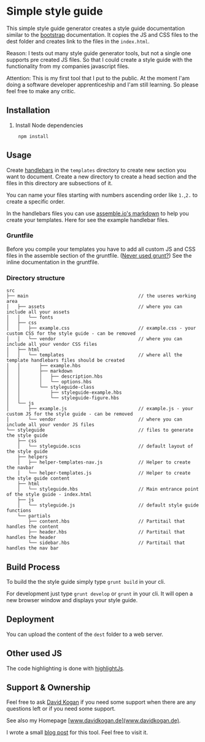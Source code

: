 # Simple style guide

This simple style guide generator creates a style guide documentation similar to the [bootstrap](http://getbootstrap.com/) 
documentation. It copies the JS and CSS files to the dest folder and creates link to the files in the `index.html`.

Reason:
I tests out many style guide generator tools, but not a single one supports pre created JS files.
So that I could create a style guide with the functionality from my companies javascript files.

Attention:
This is my first tool that I put to the public. At the moment I'am doing a software developer apprenticeship and I'am 
still learning. So please feel free to make any critic.


## Installation

1. Install Node dependencies

        npm install

## Usage

Create [handlebars](http://handlebarsjs.com/) in the `templates` directory to create new section you want to document. Create 
a new directory to create a head section and the files in this directory are subsections of it.

You can name your files starting with numbers ascending order like `1.`,`2.` to create a specific order.

In the handlebars files you can use [assemble.io's markdown](http://assemble.io/docs/Markdown.html) to help you create your templates. Here for see the example
handlebar files.

### Gruntfile

Before you compile your templates you have to add all custom JS and CSS files in the assemble section of the gruntfile.
([Never used grunt?](https://gruntjs.com/))
See the inline documentation in the gruntfile.

### Directory structure
    src
    ├── main                                        // the useres working area
    │   ├── assets                                  // where you can include all your assets
    │   │   └── fonts
    │   ├── css                                     
    │   │   ├── example.css                         // example.css - your custom CSS for the style guide - can be removed
    │   │   └── vendor                              // where you can include all your vendor CSS files
    │   ├── html                            
    │   │   └── templates                           // where all the template handlebars files should be created
    │   │       ├── example.hbs
    │   │       ├── markdown
    │   │       │   ├── description.hbs
    │   │       │   └── options.hbs
    │   │       └── styleguide-class
    │   │           ├── styleguide-example.hbs
    │   │           └── styleguide-figure.hbs
    │   └── js                                       
    │       ├── example.js                          // example.js - your custom JS for the style guide - can be removed
    │       └── vendor                              // where you can include all your vendor JS files
    └── styleguide                                  // files to generate the style guide
        ├── css
        │   └── styleguide.scss                     // default layout of the style guide
        ├── helpers
        │   ├── helper-templates-nav.js             // Helper to create the navbar
        │   └── helper-templates.js                 // Helper to create the style guide content
        ├── html
        │   └── styleguide.hbs                      // Main entrance point of the style guide - index.html
        ├── js
        │   └── styleguide.js                       // default style guide functions
        └── partials
            ├── content.hbs                         // Partitail that handles the content
            ├── header.hbs                          // Partitail that handles the header
            └── sidebar.hbs                         // Partitail that handles the nav bar


## Build Process
To build the the style guide simply type `grunt build` in your cli.

For development just type `grunt develop` or `grunt` in your cli. It will open a new browser window and displays your 
style guide.

## Deployment
You can upload the content of the `dest` folder to a web server.

## Other used JS

The code highlighting is done with [highlightJs](https://highlightjs.org/).

## Support & Ownership

Feel free to ask [David Kogan](<david_kogan@hotmail.de>) if you need some support when there are any questions left or if you need some support.

See also my Homepage [www.davidkogan.de](www.davidkogan.de).

I wrote a small [blog post](http://www.davidkogan.de/simple-style-guide/) for this tool. Feel free to visit it.

